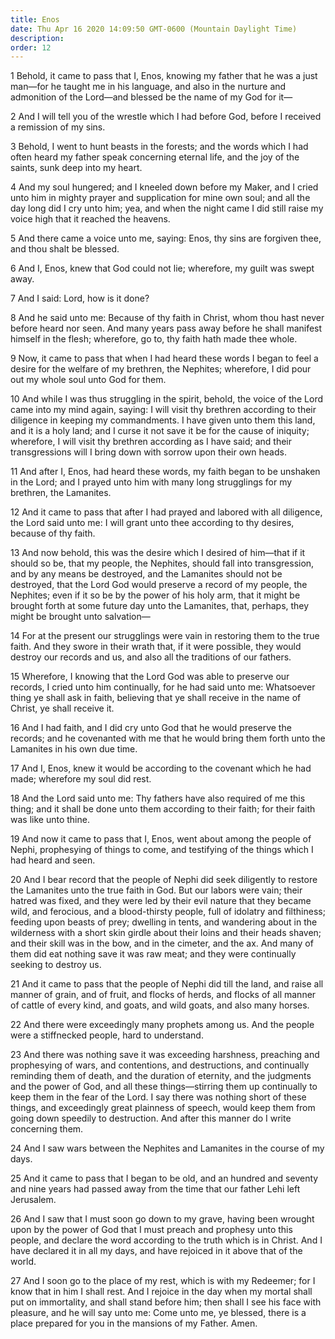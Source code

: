 ```yaml
---
title: Enos
date: Thu Apr 16 2020 14:09:50 GMT-0600 (Mountain Daylight Time)
description: 
order: 12
---
```


<p>
  1 Behold, it came to pass that I, Enos, knowing my father that he was a just
  man&#x2014;for he taught me in his language, and also in the nurture and
  admonition of the Lord&#x2014;and blessed be the name of my God for it&#x2014;
</p>
<p>
  2 And I will tell you of the wrestle which I had before God, before I received
  a remission of my sins.
</p>
<p>
  3 Behold, I went to hunt beasts in the forests; and the words which I had
  often heard my father speak concerning eternal life, and the joy of the
  saints, sunk deep into my heart.
</p>
<p>
  4 And my soul hungered; and I kneeled down before my Maker, and I cried unto
  him in mighty prayer and supplication for mine own soul; and all the day long
  did I cry unto him; yea, and when the night came I did still raise my voice
  high that it reached the heavens.
</p>
<p>
  5 And there came a voice unto me, saying: Enos, thy sins are forgiven thee,
  and thou shalt be blessed.
</p>
<p>
  6 And I, Enos, knew that God could not lie; wherefore, my guilt was swept
  away.
</p>
<p>7 And I said: Lord, how is it done?</p>
<p>
  8 And he said unto me: Because of thy faith in Christ, whom thou hast never
  before heard nor seen. And many years pass away before he shall manifest
  himself in the flesh; wherefore, go to, thy faith hath made thee whole.
</p>
<p>
  9 Now, it came to pass that when I had heard these words I began to feel a
  desire for the welfare of my brethren, the Nephites; wherefore, I did pour out
  my whole soul unto God for them.
</p>
<p>
  10 And while I was thus struggling in the spirit, behold, the voice of the
  Lord came into my mind again, saying: I will visit thy brethren according to
  their diligence in keeping my commandments. I have given unto them this land,
  and it is a holy land; and I curse it not save it be for the cause of
  iniquity; wherefore, I will visit thy brethren according as I have said; and
  their transgressions will I bring down with sorrow upon their own heads.
</p>
<p>
  11 And after I, Enos, had heard these words, my faith began to be unshaken in
  the Lord; and I prayed unto him with many long strugglings for my brethren,
  the Lamanites.
</p>
<p>
  12 And it came to pass that after I had prayed and labored with all diligence,
  the Lord said unto me: I will grant unto thee according to thy desires,
  because of thy faith.
</p>
<p>
  13 And now behold, this was the desire which I desired of him&#x2014;that if
  it should so be, that my people, the Nephites, should fall into transgression,
  and by any means be destroyed, and the Lamanites should not be destroyed, that
  the Lord God would preserve a record of my people, the Nephites; even if it so
  be by the power of his holy arm, that it might be brought forth at some future
  day unto the Lamanites, that, perhaps, they might be brought unto
  salvation&#x2014;
</p>
<p>
  14 For at the present our strugglings were vain in restoring them to the true
  faith. And they swore in their wrath that, if it were possible, they would
  destroy our records and us, and also all the traditions of our fathers.
</p>
<p>
  15 Wherefore, I knowing that the Lord God was able to preserve our records, I
  cried unto him continually, for he had said unto me: Whatsoever thing ye shall
  ask in faith, believing that ye shall receive in the name of Christ, ye shall
  receive it.
</p>
<p>
  16 And I had faith, and I did cry unto God that he would preserve the records;
  and he covenanted with me that he would bring them forth unto the Lamanites in
  his own due time.
</p>
<p>
  17 And I, Enos, knew it would be according to the covenant which he had made;
  wherefore my soul did rest.
</p>
<p>
  18 And the Lord said unto me: Thy fathers have also required of me this thing;
  and it shall be done unto them according to their faith; for their faith was
  like unto thine.
</p>
<p>
  19 And now it came to pass that I, Enos, went about among the people of Nephi,
  prophesying of things to come, and testifying of the things which I had heard
  and seen.
</p>
<p>
  20 And I bear record that the people of Nephi did seek diligently to restore
  the Lamanites unto the true faith in God. But our labors were vain; their
  hatred was fixed, and they were led by their evil nature that they became
  wild, and ferocious, and a blood-thirsty people, full of idolatry and
  filthiness; feeding upon beasts of prey; dwelling in tents, and wandering
  about in the wilderness with a short skin girdle about their loins and their
  heads shaven; and their skill was in the bow, and in the cimeter, and the ax.
  And many of them did eat nothing save it was raw meat; and they were
  continually seeking to destroy us.
</p>
<p>
  21 And it came to pass that the people of Nephi did till the land, and raise
  all manner of grain, and of fruit, and flocks of herds, and flocks of all
  manner of cattle of every kind, and goats, and wild goats, and also many
  horses.
</p>
<p>
  22 And there were exceedingly many prophets among us. And the people were a
  stiffnecked people, hard to understand.
</p>
<p>
  23 And there was nothing save it was exceeding harshness, preaching and
  prophesying of wars, and contentions, and destructions, and continually
  reminding them of death, and the duration of eternity, and the judgments and
  the power of God, and all these things&#x2014;stirring them up continually to
  keep them in the fear of the Lord. I say there was nothing short of these
  things, and exceedingly great plainness of speech, would keep them from going
  down speedily to destruction. And after this manner do I write concerning
  them.
</p>
<p>
  24 And I saw wars between the Nephites and Lamanites in the course of my days.
</p>
<p>
  25 And it came to pass that I began to be old, and an hundred and seventy and
  nine years had passed away from the time that our father Lehi left Jerusalem.
</p>
<p>
  26 And I saw that I must soon go down to my grave, having been wrought upon by
  the power of God that I must preach and prophesy unto this people, and declare
  the word according to the truth which is in Christ. And I have declared it in
  all my days, and have rejoiced in it above that of the world.
</p>
<p>
  27 And I soon go to the place of my rest, which is with my Redeemer; for I
  know that in him I shall rest. And I rejoice in the day when my mortal shall
  put on immortality, and shall stand before him; then shall I see his face with
  pleasure, and he will say unto me: Come unto me, ye blessed, there is a place
  prepared for you in the mansions of my Father. Amen.
</p>
